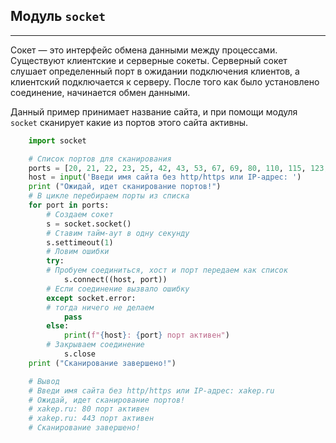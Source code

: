 Модуль `socket`
---
---
Cокет — это интерфейс обмена данными между процессами.
Существуют клиентские и серверные сокеты. Серверный 
сокет слушает определенный порт в ожидании подключения
клиентов, а клиентский подключается к серверу. После
того как было установлено соединение, начинается 
обмен данными.

Данный пример принимает название сайта, и при помощи
модуля `socket` сканирует какие из портов этого сайта
активны.

```python
    import socket

    # Список портов для сканирования
    ports = [20, 21, 22, 23, 25, 42, 43, 53, 67, 69, 80, 110, 115, 123, 137, 138, 139, 143, 161, 179, 443, 445, 514, 515, 993, 995, 1080, 1194, 1433, 1702, 1723, 3128, 3268, 3306, 3389, 5432, 5060, 5900, 5938, 8080, 10000, 20000]
    host = input('Введи имя сайта без http/https или IP-адрес: ')
    print ("Ожидай, идет сканирование портов!")
    # В цикле перебираем порты из списка
    for port in ports:
        # Создаем сокет
        s = socket.socket()
        # Ставим тайм-аут в одну cекунду
        s.settimeout(1)
        # Ловим ошибки
        try:
        # Пробуем соединиться, хост и порт передаем как список
            s.connect((host, port))
        # Если соединение вызвало ошибку
        except socket.error:
        # тогда ничего не делаем
            pass
        else:
            print(f"{host}: {port} порт активен")
        # Закрываем соединение
            s.close
    print ("Сканирование завершено!")

    # Вывод
    # Введи имя сайта без http/https или IP-адрес: xakep.ru
    # Ожидай, идет сканирование портов!
    # xakep.ru: 80 порт активен
    # xakep.ru: 443 порт активен
    # Сканирование завершено!
```